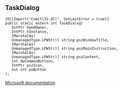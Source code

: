 ## TaskDialog

```
[DllImport("Comctl32.dll", SetLastError = true)]
public static extern int TaskDialog(
   IntPtr hwndOwner,
   IntPtr hInstance,
   [MarshalAs(
   UnmanagedType.LPWStr)] string pszWindowTitle,
   [MarshalAs(
   UnmanagedType.LPWStr)] string pszMainInstruction,
   [MarshalAs(
   UnmanagedType.LPWStr)] string pszContent,
   int dwCommonButtons,
   IntPtr pszIcon,
   out int pnButton
);
```

[Microsoft documentation](https://docs.microsoft.com/en-us/windows/win32/api/commctrl/nf-commctrl-taskdialog)
